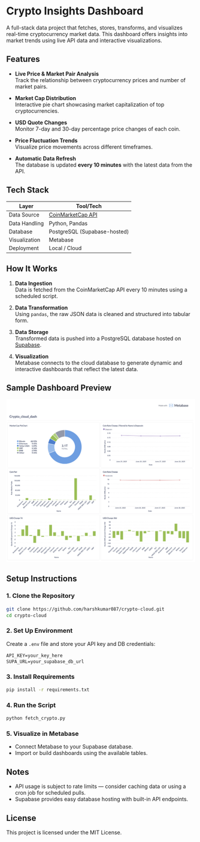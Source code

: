 # Crypto Insights Dashboard

A full-stack data project that fetches, stores, transforms, and visualizes real-time cryptocurrency market data. This dashboard offers insights into market trends using live API data and interactive visualizations.

## Features

- **Live Price & Market Pair Analysis**  
  Track the relationship between cryptocurrency prices and number of market pairs.

- **Market Cap Distribution**  
  Interactive pie chart showcasing market capitalization of top cryptocurrencies.

- **USD Quote Changes**  
  Monitor 7-day and 30-day percentage price changes of each coin.

- **Price Fluctuation Trends**  
  Visualize price movements across different timeframes.

- **Automatic Data Refresh**  
  The database is updated **every 10 minutes** with the latest data from the API.

## Tech Stack

| Layer         | Tool/Tech                    |
|---------------|------------------------------|
| Data Source   | [CoinMarketCap API](https://coinmarketcap.com/api/) |
| Data Handling | Python, Pandas               |
| Database      | PostgreSQL (Supabase-hosted) |
| Visualization | Metabase                     |
| Deployment    | Local / Cloud                |

## How It Works

1. **Data Ingestion**  
   Data is fetched from the CoinMarketCap API every 10 minutes using a scheduled script.

2. **Data Transformation**  
   Using `pandas`, the raw JSON data is cleaned and structured into tabular form.

3. **Data Storage**  
   Transformed data is pushed into a PostgreSQL database hosted on [Supabase](https://supabase.com/).

4. **Visualization**  
   Metabase connects to the cloud database to generate dynamic and interactive dashboards that reflect the latest data.

## Sample Dashboard Preview

![Crypto Dashboard](https://raw.githubusercontent.com/harshkumar087/crypto-cloud/main/Metabase%20-%20Crypto_cloud_dash-5.png)

## Setup Instructions

### 1. Clone the Repository
```bash
git clone https://github.com/harshkumar087/crypto-cloud.git
cd crypto-cloud
```

### 2. Set Up Environment
Create a `.env` file and store your API key and DB credentials:
```env
API_KEY=your_key_here
SUPA_URL=your_supabase_db_url
```

### 3. Install Requirements
```bash
pip install -r requirements.txt
```

### 4. Run the Script
```bash
python fetch_crypto.py
```

### 5. Visualize in Metabase
- Connect Metabase to your Supabase database.
- Import or build dashboards using the available tables.

## Notes

- API usage is subject to rate limits — consider caching data or using a cron job for scheduled pulls.
- Supabase provides easy database hosting with built-in API endpoints.

## License

This project is licensed under the MIT License.
